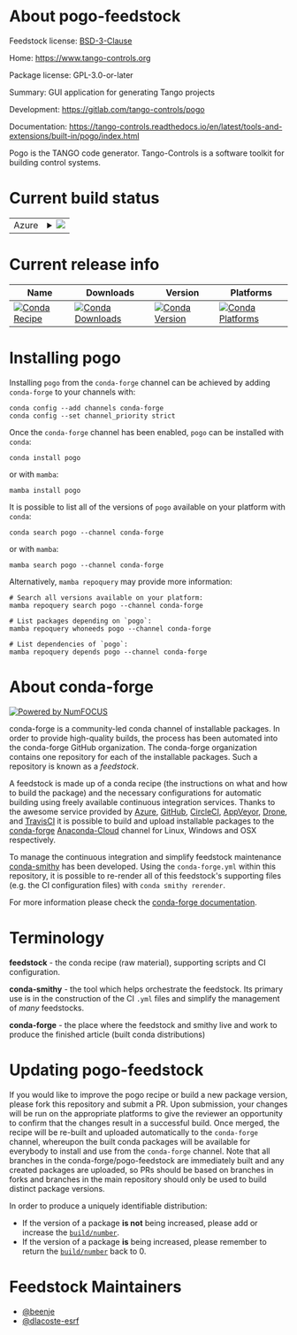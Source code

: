 About pogo-feedstock
====================

Feedstock license: [BSD-3-Clause](https://github.com/conda-forge/pogo-feedstock/blob/main/LICENSE.txt)

Home: https://www.tango-controls.org

Package license: GPL-3.0-or-later

Summary: GUI application for generating Tango projects

Development: https://gitlab.com/tango-controls/pogo

Documentation: https://tango-controls.readthedocs.io/en/latest/tools-and-extensions/built-in/pogo/index.html

Pogo is the TANGO code generator.
Tango-Controls is a software toolkit for building control systems.


Current build status
====================


<table>
    
  <tr>
    <td>Azure</td>
    <td>
      <details>
        <summary>
          <a href="https://dev.azure.com/conda-forge/feedstock-builds/_build/latest?definitionId=17755&branchName=main">
            <img src="https://dev.azure.com/conda-forge/feedstock-builds/_apis/build/status/pogo-feedstock?branchName=main">
          </a>
        </summary>
        <table>
          <thead><tr><th>Variant</th><th>Status</th></tr></thead>
          <tbody><tr>
              <td>linux_64</td>
              <td>
                <a href="https://dev.azure.com/conda-forge/feedstock-builds/_build/latest?definitionId=17755&branchName=main">
                  <img src="https://dev.azure.com/conda-forge/feedstock-builds/_apis/build/status/pogo-feedstock?branchName=main&jobName=linux&configuration=linux%20linux_64_" alt="variant">
                </a>
              </td>
            </tr><tr>
              <td>osx_64</td>
              <td>
                <a href="https://dev.azure.com/conda-forge/feedstock-builds/_build/latest?definitionId=17755&branchName=main">
                  <img src="https://dev.azure.com/conda-forge/feedstock-builds/_apis/build/status/pogo-feedstock?branchName=main&jobName=osx&configuration=osx%20osx_64_" alt="variant">
                </a>
              </td>
            </tr><tr>
              <td>osx_arm64</td>
              <td>
                <a href="https://dev.azure.com/conda-forge/feedstock-builds/_build/latest?definitionId=17755&branchName=main">
                  <img src="https://dev.azure.com/conda-forge/feedstock-builds/_apis/build/status/pogo-feedstock?branchName=main&jobName=osx&configuration=osx%20osx_arm64_" alt="variant">
                </a>
              </td>
            </tr><tr>
              <td>win_64</td>
              <td>
                <a href="https://dev.azure.com/conda-forge/feedstock-builds/_build/latest?definitionId=17755&branchName=main">
                  <img src="https://dev.azure.com/conda-forge/feedstock-builds/_apis/build/status/pogo-feedstock?branchName=main&jobName=win&configuration=win%20win_64_" alt="variant">
                </a>
              </td>
            </tr>
          </tbody>
        </table>
      </details>
    </td>
  </tr>
</table>

Current release info
====================

| Name | Downloads | Version | Platforms |
| --- | --- | --- | --- |
| [![Conda Recipe](https://img.shields.io/badge/recipe-pogo-green.svg)](https://anaconda.org/conda-forge/pogo) | [![Conda Downloads](https://img.shields.io/conda/dn/conda-forge/pogo.svg)](https://anaconda.org/conda-forge/pogo) | [![Conda Version](https://img.shields.io/conda/vn/conda-forge/pogo.svg)](https://anaconda.org/conda-forge/pogo) | [![Conda Platforms](https://img.shields.io/conda/pn/conda-forge/pogo.svg)](https://anaconda.org/conda-forge/pogo) |

Installing pogo
===============

Installing `pogo` from the `conda-forge` channel can be achieved by adding `conda-forge` to your channels with:

```
conda config --add channels conda-forge
conda config --set channel_priority strict
```

Once the `conda-forge` channel has been enabled, `pogo` can be installed with `conda`:

```
conda install pogo
```

or with `mamba`:

```
mamba install pogo
```

It is possible to list all of the versions of `pogo` available on your platform with `conda`:

```
conda search pogo --channel conda-forge
```

or with `mamba`:

```
mamba search pogo --channel conda-forge
```

Alternatively, `mamba repoquery` may provide more information:

```
# Search all versions available on your platform:
mamba repoquery search pogo --channel conda-forge

# List packages depending on `pogo`:
mamba repoquery whoneeds pogo --channel conda-forge

# List dependencies of `pogo`:
mamba repoquery depends pogo --channel conda-forge
```


About conda-forge
=================

[![Powered by
NumFOCUS](https://img.shields.io/badge/powered%20by-NumFOCUS-orange.svg?style=flat&colorA=E1523D&colorB=007D8A)](https://numfocus.org)

conda-forge is a community-led conda channel of installable packages.
In order to provide high-quality builds, the process has been automated into the
conda-forge GitHub organization. The conda-forge organization contains one repository
for each of the installable packages. Such a repository is known as a *feedstock*.

A feedstock is made up of a conda recipe (the instructions on what and how to build
the package) and the necessary configurations for automatic building using freely
available continuous integration services. Thanks to the awesome service provided by
[Azure](https://azure.microsoft.com/en-us/services/devops/), [GitHub](https://github.com/),
[CircleCI](https://circleci.com/), [AppVeyor](https://www.appveyor.com/),
[Drone](https://cloud.drone.io/welcome), and [TravisCI](https://travis-ci.com/)
it is possible to build and upload installable packages to the
[conda-forge](https://anaconda.org/conda-forge) [Anaconda-Cloud](https://anaconda.org/)
channel for Linux, Windows and OSX respectively.

To manage the continuous integration and simplify feedstock maintenance
[conda-smithy](https://github.com/conda-forge/conda-smithy) has been developed.
Using the ``conda-forge.yml`` within this repository, it is possible to re-render all of
this feedstock's supporting files (e.g. the CI configuration files) with ``conda smithy rerender``.

For more information please check the [conda-forge documentation](https://conda-forge.org/docs/).

Terminology
===========

**feedstock** - the conda recipe (raw material), supporting scripts and CI configuration.

**conda-smithy** - the tool which helps orchestrate the feedstock.
                   Its primary use is in the construction of the CI ``.yml`` files
                   and simplify the management of *many* feedstocks.

**conda-forge** - the place where the feedstock and smithy live and work to
                  produce the finished article (built conda distributions)


Updating pogo-feedstock
=======================

If you would like to improve the pogo recipe or build a new
package version, please fork this repository and submit a PR. Upon submission,
your changes will be run on the appropriate platforms to give the reviewer an
opportunity to confirm that the changes result in a successful build. Once
merged, the recipe will be re-built and uploaded automatically to the
`conda-forge` channel, whereupon the built conda packages will be available for
everybody to install and use from the `conda-forge` channel.
Note that all branches in the conda-forge/pogo-feedstock are
immediately built and any created packages are uploaded, so PRs should be based
on branches in forks and branches in the main repository should only be used to
build distinct package versions.

In order to produce a uniquely identifiable distribution:
 * If the version of a package **is not** being increased, please add or increase
   the [``build/number``](https://docs.conda.io/projects/conda-build/en/latest/resources/define-metadata.html#build-number-and-string).
 * If the version of a package **is** being increased, please remember to return
   the [``build/number``](https://docs.conda.io/projects/conda-build/en/latest/resources/define-metadata.html#build-number-and-string)
   back to 0.

Feedstock Maintainers
=====================

* [@beenje](https://github.com/beenje/)
* [@dlacoste-esrf](https://github.com/dlacoste-esrf/)

